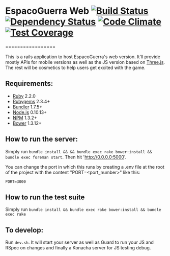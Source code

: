 # EspacoGuerra Web [![Build Status](https://snap-ci.com/espaco-guerra/web/branch/master/build_image)](https://snap-ci.com/espaco-guerra/web/branch/master) [![Dependency Status](https://gemnasium.com/espaco-guerra/web.svg)](https://gemnasium.com/espaco-guerra/web) [![Code Climate](https://codeclimate.com/github/espaco-guerra/web/badges/gpa.svg)](https://codeclimate.com/github/espaco-guerra/web) [![Test Coverage](https://codeclimate.com/github/espaco-guerra/web/badges/coverage.svg)](https://codeclimate.com/github/espaco-guerra/web)
=================

This is a rails application to host EspacoGuerra's web version. It'll provide mostly APIs for mobile versions as well as the JS version based on [Three.js](http://threejs.org). The rest will be cosmetics to help users get excited with the game.

## Requirements:

* [Ruby](https://www.ruby-lang.org/en/) 2.2.0
* [Rubygems](https://rubygems.org/) 2.3.4+
* [Bundler](http://bundler.io/) 1.7.5+
* [Node.js](https://nodejs.org/) 0.10.13+
* [NPM](https://www.npmjs.org/) 1.3.2+
* [Bower](https://github.com/bower/bower) 1.3.12+

## How to run the server:

Simply run `bundle install && && bundle exec rake bower:install && bundle exec foreman start`.
Then hit 'http://0.0.0.0:5000'.

You can change the port in which this runs by creating a .env file at the root of the project with the content "PORT=<port_number>" like this:
```
PORT=3000
```

## How to run the test suite

Simply run `bundle install && bundle exec rake bower:install && bundle exec rake`

## To develop:

Run `dev.sh`.
It will start your server as well as Guard to run your JS and RSpec on changes and finally a Konacha server for JS testing debug.
